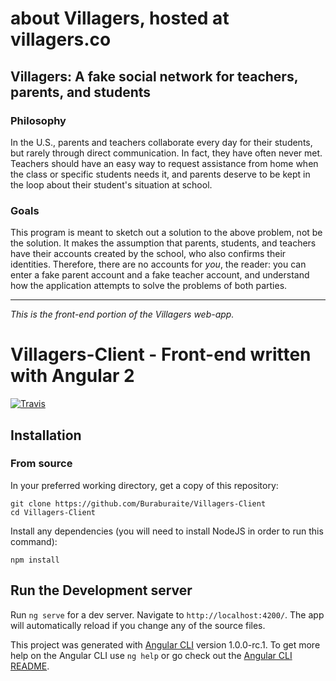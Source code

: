 # about Villagers, hosted at villagers.co

## Villagers: A fake social network for teachers, parents, and students

### Philosophy
In the U.S., parents and teachers collaborate every day for their students, but rarely through direct communication. In fact, they have often never met. Teachers should have an easy way to request assistance from home when the class or specific students needs it, and parents deserve to be kept in the loop about their student's situation at school.

### Goals
This program is meant to sketch out a solution to the above problem, not be the solution. It makes the assumption that parents, students, and teachers have their accounts created by the school, who also confirms their identities. Therefore, there are no accounts for <i>you</i>, the reader: you can enter a fake parent account and a fake teacher account, and understand how the application attempts to solve the problems of both parties.

---

<i>This is the front-end portion of the Villagers web-app.</i>

# Villagers-Client - Front-end written with Angular 2
[![Travis](https://img.shields.io/travis/rust-lang/rust.svg?style=flat-square)](https://github.com/Buraburaite/Villagers-Client)

## Installation
### From source
In your preferred working directory, get a copy of this repository:<br>
```
git clone https://github.com/Buraburaite/Villagers-Client
cd Villagers-Client
```
Install any dependencies (you will need to install NodeJS in order to run this command):<br>
```
npm install
```

## Run the Development server
Run `ng serve` for a dev server. Navigate to `http://localhost:4200/`. The app will automatically reload if you change any of the source files.


This project was generated with [Angular CLI](https://github.com/angular/angular-cli) version 1.0.0-rc.1.
To get more help on the Angular CLI use `ng help` or go check out the [Angular CLI README](https://github.com/angular/angular-cli/blob/master/README.md).
